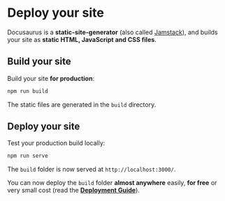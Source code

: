 # Deploy your site

Docusaurus is a **static-site-generator** (also called [Jamstack](https://jamstack.org/)), and builds your site as **static HTML, JavaScript and CSS files**.

## Build your site

Build your site **for production**:

```bash
npm run build
```

The static files are generated in the `build` directory.

## Deploy your site

Test your production build locally:

```bash
npm run serve
```

The `build` folder is now served at `http://localhost:3000/`.

You can now deploy the `build` folder **almost anywhere** easily, **for free** or very small cost (read the **[Deployment Guide](https://docusaurus.io/docs/deployment)**).

